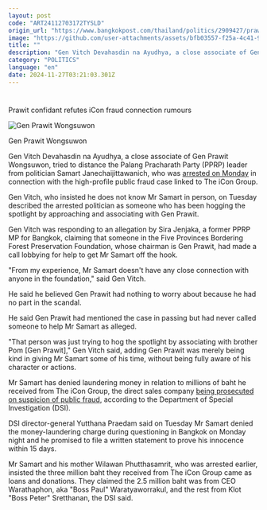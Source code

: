 ```yaml
---
layout: post
code: "ART24112703172TYSLD"
origin_url: "https://www.bangkokpost.com/thailand/politics/2909427/prawit-confidant-refutes-icon-fraud-connection-rumours"
image: "https://github.com/user-attachments/assets/bfb03557-f25a-4c41-981c-edaf60fda648"
title: ""
description: "Gen Vitch Devahasdin na Ayudhya, a close associate of Gen Prawit Wongsuwon, tried to distance the Palang Pracharath Party (PPRP) leader from politician Samart Janechaijittawanich, who was  arrested on Monday  in connection with the high-profile public fraud case linked to The iCon Group."
category: "POLITICS"
language: "en"
date: 2024-11-27T03:21:03.301Z
---
```


# 

Prawit confidant refutes iCon fraud connection rumours

![Gen Prawit Wongsuwon](https://github.com/user-attachments/assets/2d0c216a-1c04-4a25-ad4a-8d4f3cc156a4)

Gen Prawit Wongsuwon

Gen Vitch Devahasdin na Ayudhya, a close associate of Gen Prawit Wongsuwon, tried to distance the Palang Pracharath Party (PPRP) leader from politician Samart Janechaijittawanich, who was [arrested on Monday](https://www.bangkokpost.com/thailand/politics/2909042/arrested-politician-samart-denies-money-laundering-with-icon-group) in connection with the high-profile public fraud case linked to The iCon Group.

Gen Vitch, who insisted he does not know Mr Samart in person, on Tuesday described the arrested politician as someone who has been hogging the spotlight by approaching and associating with Gen Prawit.

Gen Vitch was responding to an allegation by Sira Jenjaka, a former PPRP MP for Bangkok, claiming that someone in the Five Provinces Bordering Forest Preservation Foundation, whose chairman is Gen Prawit, had made a call lobbying for help to get Mr Samart off the hook.

"From my experience, Mr Samart doesn't have any close connection with anyone in the foundation," said Gen Vitch.

He said he believed Gen Prawit had nothing to worry about because he had no part in the scandal.

He said Gen Prawit had mentioned the case in passing but had never called someone to help Mr Samart as alleged.

"That person was just trying to hog the spotlight by associating with brother Pom \[Gen Prawit\]," Gen Vitch said, adding Gen Prawit was merely being kind in giving Mr Samart some of his time, without being fully aware of his character or actions.

Mr Samart has denied laundering money in relation to millions of baht he received from The iCon Group, the direct sales company [being prosecuted on suspicion of public fraud](https://www.bangkokpost.com/thailand/general/2900196/pyramid-scheme-charges-filed-against-18-the-icon-group-suspects), according to the Department of Special Investigation (DSI).

DSI director-general Yutthana Praedam said on Tuesday Mr Samart denied the money-laundering charge during questioning in Bangkok on Monday night and he promised to file a written statement to prove his innocence within 15 days.

Mr Samart and his mother Wilawan Phutthasamrit, who was arrested earlier, insisted the three million baht they received from The iCon Group came as loans and donations. They claimed the 2.5 million baht was from CEO Warathaphon, aka "Boss Paul" Waratyaworrakul, and the rest from Klot "Boss Peter" Sretthanan, the DSI said.